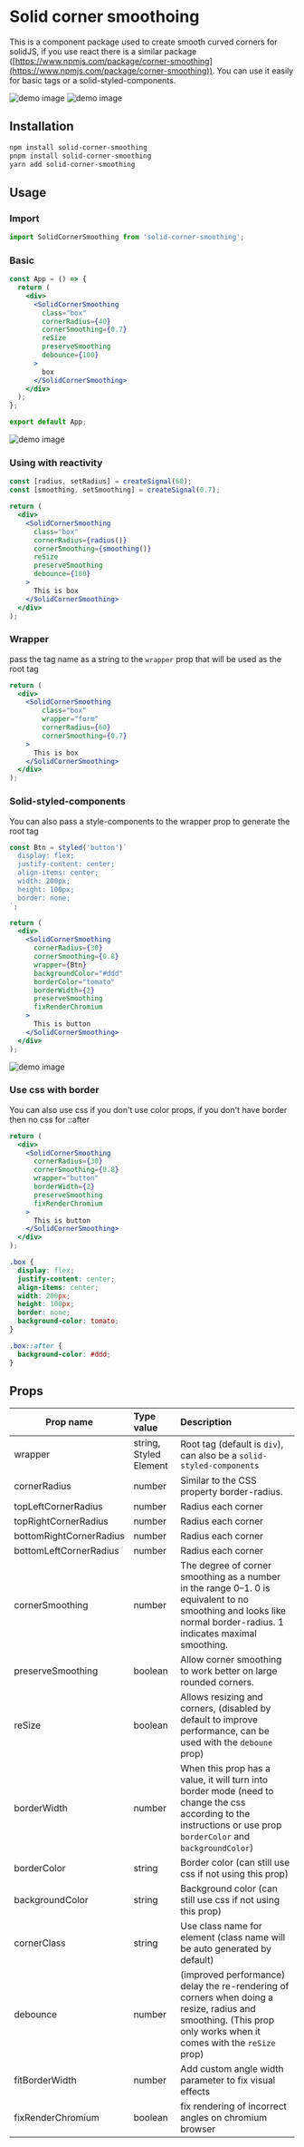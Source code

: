 # Solid corner smoothoing

This is a component package used to create smooth curved corners for solidJS, if you use react there is a similar package ([https://www.npmjs.com/package/corner-smoothing](https://www.npmjs.com/package/corner-smoothing)). You can use it easily for basic tags or a solid-styled-components.

![demo image](./preview//img1.png)
![demo image](./preview//img2.png)

## Installation

```bash sh
npm install solid-corner-smoothing
pnpm install solid-corner-smoothing
yarn add solid-corner-smoothing
```

## Usage

### Import

```js
import SolidCornerSmoothing from 'solid-corner-smoothing';
```

### Basic

```jsx
const App = () => {
  return (
    <div>
      <SolidCornerSmoothing
        class="box"
        cornerRadius={40}
        cornerSmoothing={0.7}
        reSize
        preserveSmoothing
        debounce={100}
      >
        box
      </SolidCornerSmoothing>
    </div>
  );
};

export default App;
```

![demo image](./preview//img1.png)

### Using with reactivity

```jsx
const [radius, setRadius] = createSignal(60);
const [smoothing, setSmoothing] = createSignal(0.7);

return (
  <div>
    <SolidCornerSmoothing
      class="box"
      cornerRadius={radius()}
      cornerSmoothing={smoothing()}
      reSize
      preserveSmoothing
      debounce={100}
    >
      This is box
    </SolidCornerSmoothing>
  </div>
);
```

### Wrapper

pass the tag name as a string to the `wrapper` prop that will be used as the root tag

```jsx
return (
  <div>
    <SolidCornerSmoothing 
        class="box" 
        wrapper="form" 
        cornerRadius={60} 
        cornerSmoothing={0.7}
    >
      This is box
    </SolidCornerSmoothing>
  </div>
);
```

### Solid-styled-components

You can also pass a style-components to the wrapper prop to generate the root tag

```jsx
const Btn = styled('button')`
  display: flex;
  justify-content: center;
  align-items: center;
  width: 200px;
  height: 100px;
  border: none;
`;

return (
  <div>
    <SolidCornerSmoothing
      cornerRadius={30}
      cornerSmoothing={0.8}
      wrapper={Btn}
      backgroundColor="#ddd"
      borderColor="tomato"
      borderWidth={2}
      preserveSmoothing
      fixRenderChromium
    >
      This is button
    </SolidCornerSmoothing>
  </div>
);
```

![demo image](./preview//img2.png)


### Use css with border
You can also use css if you don't use color props, if you don't have border then no css for ::after

```jsx
return (
  <div>
    <SolidCornerSmoothing
      cornerRadius={30}
      cornerSmoothing={0.8}
      wrapper="button"
      borderWidth={2}
      preserveSmoothing
      fixRenderChromium
    >
      This is button
    </SolidCornerSmoothing>
  </div>
);
```

```css
.box {
  display: flex;
  justify-content: center;
  align-items: center;
  width: 200px;
  height: 100px;
  border: none;
  background-color: tomato;
}

.box::after {
  background-color: #ddd;
}


```

## Props

| Prop name               | Type value             | Description                                                                                                                                                      |
| ----------------------- | :--------------------- | :--------------------------------------------------------------------------------------------------------------------------------------------------------------- |
| wrapper                 | string, Styled Element | Root tag (default is `div`), can also be a `solid-styled-components`                                                                                             |
| cornerRadius            | number                 | Similar to the CSS property border-radius.                                                                                                                       |
| topLeftCornerRadius     | number                 | Radius each corner                                                                                                                                               |
| topRightCornerRadius    | number                 | Radius each corner                                                                                                                                               |
| bottomRightCornerRadius | number                 | Radius each corner                                                                                                                                               |
| bottomLeftCornerRadius  | number                 | Radius each corner                                                                                                                                               |
| cornerSmoothing         | number                 | The degree of corner smoothing as a number in the range 0–1. 0 is equivalent to no smoothing and looks like normal border-radius. 1 indicates maximal smoothing. |
| preserveSmoothing       | boolean                | Allow corner smoothing to work better on large rounded corners.                                                                                                  |
| reSize                  | boolean                | Allows resizing and corners, (disabled by default to improve performance, can be used with the `deboune` prop)                                                   |
| borderWidth             | number                 | When this prop has a value, it will turn into border mode (need to change the css according to the instructions or use prop `borderColor` and `backgroundColor`) |
| borderColor             | string                 | Border color (can still use css if not using this prop)                                                                                                          |
| backgroundColor         | string                 | Background color (can still use css if not using this prop)                                                                                                      |
| cornerClass             | string                 | Use class name for element (class name will be auto generated by default)                                                                                        |
| debounce                | number                 | (improved performance) delay the re-rendering of corners when doing a resize, radius and smoothing. (This prop only works when it comes with the `reSize` prop)  |
| fitBorderWidth          | number                 | Add custom angle width parameter to fix visual effects                                                                                                           |
| fixRenderChromium       | boolean                | fix rendering of incorrect angles on chromium browser                                                                                                            |
